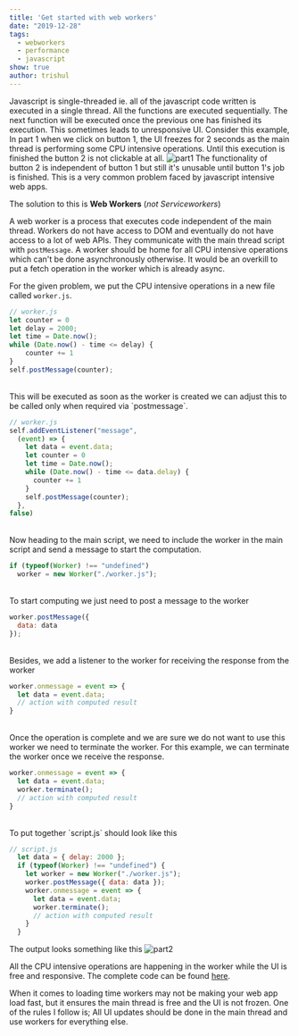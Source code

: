 ```yaml
---
title: 'Get started with web workers'
date: "2019-12-28"
tags:
  - webworkers
  - performance
  - javascript
show: true
author: trishul
---
```


Javascript is single-threaded ie. all of the javascript code written is executed in a single thread. All the functions are executed sequentially. The next function will be executed once the previous one has finished its execution. This sometimes leads to unresponsive UI.
Consider this example, 
In part 1 when we click on button 1, the UI freezes for 2 seconds as the main thread is performing some CPU intensive operations. Until this execution is finished the button 2 is not clickable at all.
![part1](./part1.gif) The functionality of button 2 is independent of button 1 but still it's unusable until button 1's job is finished. This is a very common problem faced by javascript intensive web apps.

The solution to this is **Web Workers** (*not Serviceworkers*)

A web worker is a process that executes code independent of the main thread. Workers do not have access to DOM and eventually do not have access to a lot of web APIs. They communicate with the main thread script with `postMessage`.
A worker should be home for all CPU intensive operations which can't be done asynchronously otherwise. It would be an overkill to put a fetch operation in the worker which is already async.

For the given problem, we put the CPU intensive operations in a new file called `worker.js`.

```javascript
// worker.js
let counter = 0
let delay = 2000;
let time = Date.now();
while (Date.now() - time <= delay) {
    counter += 1
}
self.postMessage(counter);
```
<br>
This will be executed as soon as the worker is created we can adjust this to be called only when required via `postmessage`.

```javascript
// worker.js
self.addEventListener("message",
  (event) => {
    let data = event.data;
    let counter = 0
    let time = Date.now();
    while (Date.now() - time <= data.delay) {
      counter += 1
    }
    self.postMessage(counter);
  },
false)
```
<br>
Now heading to the main script, we need to include the worker in the main script and send a message to start the computation.

```javascript
if (typeof(Worker) !== "undefined")
  worker = new Worker("./worker.js");
```
<br>
To start computing we just need to post a message to the worker

```javascript
worker.postMessage({ 
  data: data
});
```
<br>
Besides, we add a listener to the worker for receiving the response from the worker

```javascript
worker.onmessage = event => {
  let data = event.data;
  // action with computed result
}
```
<br>
Once the operation is complete and we are sure we do not want to use this worker we need to terminate the worker. For this example, we can terminate the worker once we receive the response.

```javascript
worker.onmessage = event => {
  let data = event.data;
  worker.terminate();
  // action with computed result
}
```
<br>
To put together `script.js` should look like this

```javascript
// script.js
  let data = { delay: 2000 };
  if (typeof(Worker) !== "undefined") {
    let worker = new Worker("./worker.js");
    worker.postMessage({ data: data });
    worker.onmessage = event => {
      let data = event.data;
      worker.terminate();
      // action with computed result
    }
  }
```

The output looks something like this
![part2](./part2.gif)

All the CPU intensive operations are happening in the worker while the UI is free and responsive. The complete code can be found [here](https://github.com/tsl143/itsopensource/tree/master/static/demos/webworkers).

When it comes to loading time workers may not be making your web app load fast, but it ensures the main thread is free and the UI is not frozen. One of the rules I follow is; All UI updates should be done in the main thread and use workers for everything else.
